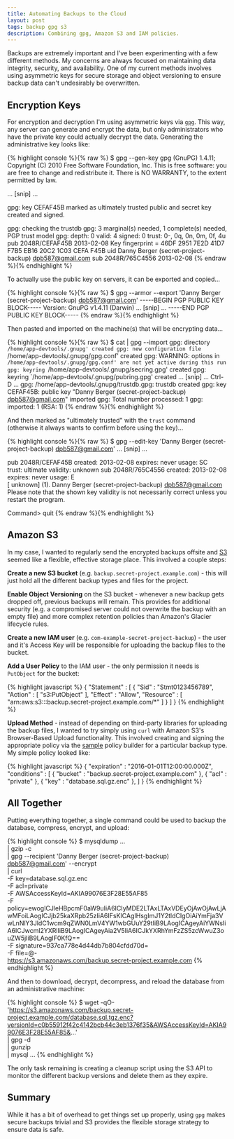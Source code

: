 ```yaml
---
title: Automating Backups to the Cloud
layout: post
tags: backup gpg s3
description: Combining gpg, Amazon S3 and IAM policies.
---
```


Backups are extremely important and I've been experimenting with a few different methods. My concerns are always focused
on maintaining data integrity, security, and availability. One of my current methods involves using asymmetric keys for
secure storage and object versioning to ensure backup data can't undesirably be overwritten.


## Encryption Keys

For encryption and decryption I'm using asymmetric keys via [`gpg`][1]. This way, any server can generate and encrypt
the data, but only administrators who have the private key could actually decrypt the data. Generating the
administrative key looks like:

{% highlight console %}{% raw %}
$ gpg --gen-key
gpg (GnuPG) 1.4.11; Copyright (C) 2010 Free Software Foundation, Inc.
This is free software: you are free to change and redistribute it.
There is NO WARRANTY, to the extent permitted by law.

... [snip] ...

gpg: key CEFAF45B marked as ultimately trusted
public and secret key created and signed.

gpg: checking the trustdb
gpg: 3 marginal(s) needed, 1 complete(s) needed, PGP trust model
gpg: depth: 0  valid:   4  signed:   0  trust: 0-, 0q, 0n, 0m, 0f, 4u
pub   2048R/CEFAF45B 2013-02-08
      Key fingerprint = 46DF 2951 7E2D 41D7 F7B5  EB16 20C2 1C03 CEFA F45B
uid                  Danny Berger (secret-project-backup) <dpb587@gmail.com>
sub   2048R/765C4556 2013-02-08
{% endraw %}{% endhighlight %}

To actually use the public key on servers, it can be exported and copied...

{% highlight console %}{% raw %}
$ gpg --armor --export 'Danny Berger (secret-project-backup) <dpb587@gmail.com>'
-----BEGIN PGP PUBLIC KEY BLOCK-----
Version: GnuPG v1.4.11 (Darwin)
... [snip] ...
-----END PGP PUBLIC KEY BLOCK-----
{% endraw %}{% endhighlight %}

Then pasted and imported on the machine(s) that will be encrypting data...

{% highlight console %}{% raw %}
$ cat | gpg --import
gpg: directory `/home/app-devtools/.gnupg' created
gpg: new configuration file `/home/app-devtools/.gnupg/gpg.conf' created
gpg: WARNING: options in `/home/app-devtools/.gnupg/gpg.conf' are not yet active during this run
gpg: keyring `/home/app-devtools/.gnupg/secring.gpg' created
gpg: keyring `/home/app-devtools/.gnupg/pubring.gpg' created
... [snip] ... Ctrl-D ...
gpg: /home/app-devtools/.gnupg/trustdb.gpg: trustdb created
gpg: key CEFAF45B: public key "Danny Berger (secret-project-backup) <dpb587@gmail.com>" imported
gpg: Total number processed: 1
gpg:               imported: 1  (RSA: 1)
{% endraw %}{% endhighlight %}

And then marked as "ultimately trusted" with the `trust` command (otherwise it always wants to confirm before using the
key)...

{% highlight console %}{% raw %}
$ gpg --edit-key 'Danny Berger (secret-project-backup) <dpb587@gmail.com>'
... [snip] ...

pub  2048R/CEFAF45B  created: 2013-02-08  expires: never       usage: SC  
                     trust: ultimate      validity: unknown
sub  2048R/765C4556  created: 2013-02-08  expires: never       usage: E   
[ unknown] (1). Danny Berger (secret-project-backup) <dpb587@gmail.com>
Please note that the shown key validity is not necessarily correct
unless you restart the program.

Command> quit
{% endraw %}{% endhighlight %}


## Amazon S3

In my case, I wanted to regularly send the encrypted backups offsite and [S3][2] seemed like a flexible, effective
storage place. This involved a couple steps:

**Create a new S3 bucket** (e.g. `backup.secret-project.example.com`) - this will just hold all the different backup
types and files for the project.

**Enable Object Versioning** on the S3 bucket - whenever a new backup gets dropped off, previous backups will remain.
This provides for additional security (e.g. a compromised server could not overwrite the backup with an empty file) and
more complex retention policies than Amazon's Glacier lifecycle rules.

**Create a new IAM user** (e.g. `com-example-secret-project-backup`) - the user and it's Access Key will be responsible
for uploading the backup files to the bucket.

**Add a User Policy** to the IAM user - the only permission it needs is `PutObject` for the bucket:

{% highlight javascript %}
{
  "Statement" : [
    {
      "Sid" : "Stmt0123456789",
      "Action" : [
        "s3:PutObject"
      ],
      "Effect" : "Allow",
      "Resource" : [
        "arn:aws:s3:::backup.secret-project.example.com/*"
      ]
    }
  ]
}
{% endhighlight %}


**Upload Method** - instead of depending on third-party libraries for uploading the backup files, I wanted to try simply
using `curl` with Amazon S3's Browser-Based Upload functionality. This involved creating and signing the appropriate
policy via the [sample][3] policy builder for a particular backup type. My simple policy looked like:

{% highlight javascript %}
{
  "expiration" : "2016-01-01T12:00:00.000Z",
  "conditions" : [
    { "bucket" : "backup.secret-project.example.com" },
    { "acl" : "private" },
    { "key" : "database.sql.gz.enc" },
  ]
}
{% endhighlight %}


## All Together

Putting everything together, a single command could be used to backup the database, compress, encrypt, and upload:

{% highlight console %}
$ mysqldump ... \
    | gzip -c \
    | gpg --recipient 'Danny Berger (secret-project-backup) <dpb587@gmail.com>' --encrypt \
    | curl \
        -F key=database.sql.gz.enc \
        -F acl=private \
        -F AWSAccessKeyId=AKIA99076E3F28E55AF85 \
        -F policy=ewogICJleHBpcmF0aW9uIiA6ICIyMDE2LTAxLTAxVDEyOjAwOjAwLjAwMFoiLAogICJjb25kaXRpb25zIiA6IFsKICAgIHsgImJ1Y2tldCIgOiAiYmFja3VwLnNlY3JldC1wcm9qZWN0LmV4YW1wbGUuY29tIiB9LAogICAgeyAiYWNsIiA6ICJwcml2YXRlIiB9LAogICAgeyAia2V5IiA6ICJkYXRhYmFzZS5zcWwuZ3ouZW5jIiB9LAogIF0KfQ== \
        -F signature=937ca778e4d44db7b804cfdd70d= \
        -F file=@- \
        https://s3.amazonaws.com/backup.secret-project.example.com
{% endhighlight %}

And then to download, decrypt, decompress, and reload the database from an administrative machine:

{% highlight console %}
$ wget -qO- 'https://s3.amazonaws.com/backup.secret-project.example.com/database.sql.tgz.enc?versionId=c0b55912f42c4142bcb44c3eb1376f35&AWSAccessKeyId=AKIA99076E3F28E55AF85&...' \
    | gpg -d \
    | gunzip \
    | mysql ...
{% endhighlight %}

The only task remaining is creating a cleanup script using the S3 API to monitor the different backup versions and
delete them as they expire.


## Summary

While it has a bit of overhead to get things set up properly, using `gpg` makes secure backups trivial and S3 provides
the flexible storage strategy to ensure data is safe.


 [1]: http://www.gnupg.org/
 [2]: http://aws.amazon.com/s3/
 [3]: http://s3.amazonaws.com/doc/s3-example-code/post/post_sample.html
